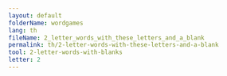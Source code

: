 ```yaml
---
layout: default
folderName: wordgames
lang: th
fileName: 2_letter_words_with_these_letters_and_a_blank
permalink: th/2-letter-words-with-these-letters-and-a-blank
tool: 2-letter-words-with-blanks
letter: 2
---
```

